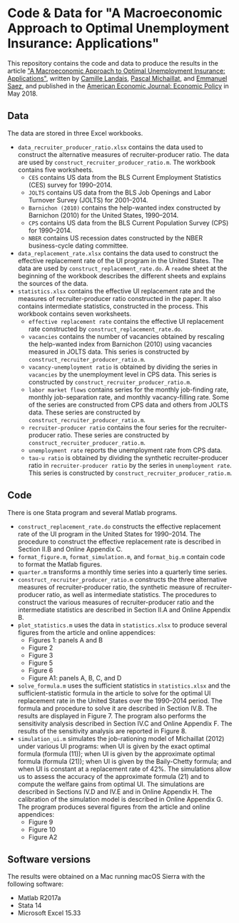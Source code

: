 # Code & Data for "A Macroeconomic Approach to Optimal Unemployment Insurance: Applications"

This repository contains the code and data to produce the results in the article ["A Macroeconomic Approach to Optimal Unemployment Insurance: Applications"](https://www.pascalmichaillat.org/5.html), written by [Camille Landais](https://www.lse.ac.uk/economics/people/faculty/camille-landais), [Pascal Michaillat](https://www.pascalmichaillat.org), and [Emmanuel Saez](https://eml.berkeley.edu/~saez/), and published in the [American Economic Journal: Economic Policy](https://doi.org/10.1257/pol.20160462) in May 2018. 

## Data

The data are stored in three Excel workbooks.

* `data_recruiter_producer_ratio.xlsx` contains the data used to construct the
alternative measures of recruiter-producer ratio. The data are used by `construct_recruiter_producer_ratio.m`. The workbook contains five worksheets.
	- `CES` contains US data from the BLS Current Employment Statistics (CES) survey for 1990–2014.
	- `JOLTS` contains US data from the BLS Job Openings and Labor Turnover Survey (JOLTS) for 2001–2014.
	- `Barnichon (2010)` contains the help-wanted index constructed by Barnichon (2010) for the United States, 1990–2014.
	- `CPS` contains US data from the BLS Current Population Survey (CPS) for 1990–2014.
 	- `NBER` contains US recession dates constructed by the NBER business-cycle dating committee.
* `data_replacement_rate.xlsx` contains the data used to construct the effective replacement rate of the UI program in the United States. The data are used by `construct_replacement_rate.do`. A `readme` sheet at the beginning of the workbook describes the different sheets and explains the sources of the data.
* `statistics.xlsx` contains the effective UI replacement rate and the measures of recruiter-producer ratio constructed in the paper. It also contains intermediate statistics, constructed in the process. This workbook contains seven worksheets.
	- `effective replacement rate` contains the effective UI replacement rate constructed by `construct_replacement_rate.do`.
	- `vacancies` contains the number of vacancies obtained by rescaling the help-wanted index from Barnichon (2010) using vacancies measured in JOLTS data. This series is constructed by `construct_recruiter_producer_ratio.m`.
	- `vacancy-unemployment ratio` is obtained by dividing the series in `vacancies` by the unemployment level in CPS data. This series is constructed by `construct_recruiter_producer_ratio.m`.
	- `labor market flows` contains series for the monthly job-finding rate, monthly job-separation rate, and monthly vacancy-filling rate. Some of the series are constructed from CPS data and others from JOLTS data. These series are constructed by `construct_recruiter_producer_ratio.m`.
	- `recruiter-producer ratio` contains the four series for the recruiter-producer ratio. These series are constructed by `construct_recruiter_producer_ratio.m`.
	- `unemployment rate` reports the unemployment rate from CPS data.
	- `tau-u ratio` is obtained by dividing the synthetic recruiter-producer ratio in `recruiter-producer ratio` by the series in `unemployment rate`. This series is constructed by `construct_recruiter_producer_ratio.m`.

## Code

There is one Stata program and several Matlab programs.

* `construct_replacement_rate.do` constructs the effective replacement rate of the UI program in the United States for 1990–2014. The procedure to construct the effective replacement rate is described in Section II.B and Online Appendix C.
* `format_figure.m`, `format_simulation.m`, and `format_big.m` contain code to format the Matlab figures.
* `quarter.m` transforms a monthly time series into a quarterly time series.
* `construct_recruiter_producer_ratio.m` constructs the three alternative measures of recruiter-producer ratio, the synthetic measure of recruiter-producer ratio, as well as intermediate statistics. The procedures to construct the various measures of recruiter-producer ratio and the intermediate statistics are described in Section II.A and Online Appendix B.
* `plot_statistics.m` uses the data in `statistics.xlsx` to produce several figures
from the article and online appendices:
	- Figures 1: panels A and B
	- Figure 2
	- Figure 3
	- Figure 5
	- Figure 6
	- Figure A1: panels A, B, C, and D
* `solve_formula.m` uses the sufficient statistics in `statistics.xlsx` and the sufficient-statistic formula in the article to solve for the optimal UI replacement rate in the United States over the 1990–2014 period. The formula and procedure to solve it are described in Section IV.B. The results are displayed in Figure 7. The program also performs the sensitivity analysis described in Section IV.C and Online Appendix F. The results of the sensitivity analysis are reported in Figure 8.
* `simulation_ui.m` simulates the job-rationing model of Michaillat (2012) under various UI programs: when UI is given by the exact optimal formula (formula (11)); when UI is given by the approximate optimal formula (formula (21)); when UI is given by the Baily-Chetty formula; and when UI is constant at a replacement rate of 42%. The simulations allow us to assess the accuracy of the approximate formula (21) and to compute the welfare gains from optimal UI. The simulations are described in Sections IV.D and IV.E and in Online Appendix H. The calibration of the simulation model is described in Online Appendix G. The program produces several figures from the article and online appendices:
	- Figure 9
	- Figure 10 
	- Figure A2

## Software versions

The results were obtained on a Mac running macOS Sierra with the following software:

* Matlab R2017a
* Stata 14
* Microsoft Excel 15.33
